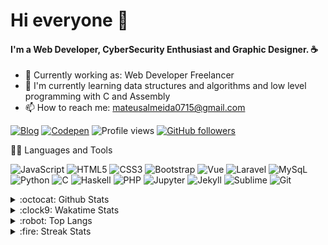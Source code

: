 # Hi everyone :wave:

#### I'm a Web Developer, CyberSecurity Enthusiast and Graphic Designer. :coffee:

- :briefcase: Currently working as: Web Developer Freelancer
- 🌱 I'm currently learning data structures and algorithms and low level programming with C and Assembly
- 📫 How to reach me: mateusalmeida0715@gmail.com 

[![Blog](https://img.shields.io/badge/Blog-imsouza.github.com-%23333)](https://imsouza.github.io/)
[![Codepen](https://aleen42.github.io/badges/src/codepen.svg)](https://codepen.io/imsouza)
![Profile views](https://gpvc.arturio.dev/imsouza)
[![GitHub followers](https://img.shields.io/github/followers/imsouza.svg?style=social&label=Follow&maxAge=2592000)](https://github.com/imsouza?tab=followers)

:man_technologist: Languages and Tools

![JavaScript](https://img.shields.io/badge/-JavaScript-black?style=flat-square&logo=javascript)
![HTML5](https://img.shields.io/badge/-HTML5-E34F26?style=flat-square&logo=html5&logoColor=white)
![CSS3](https://img.shields.io/badge/-CSS3-1572B6?style=flat-square&logo=css3)
![Bootstrap](https://img.shields.io/badge/-Bootstrap-563D7C?style=flat-square&logo=bootstrap)
![Vue](https://img.shields.io/badge/-Vue.js-3FB27F?style=flat-square&logo=Vue.js&logoColor=white)
![Laravel](https://img.shields.io/badge/-Laravel-E72611?style=flat-square&logo=Laravel&logoColor=white)
![MySqL](https://img.shields.io/badge/-MySqL-e3752c?style=flat-square&logo=MySqL&logoColor=white)<br>
![Python](https://img.shields.io/badge/-Python-3673A5?style=flat-square&logo=Python&logoColor=white)
![C](https://img.shields.io/badge/-PL-00427E?style=flat-square&logo=C%2B%2B&logoColor=white)
![Haskell](https://img.shields.io/badge/-Haskell-636363?style=flat-square&logo=Haskell&logoColor=white)
![PHP](https://img.shields.io/badge/-PHP-7377AD?style=flat-square&logo=PHP&logoColor=white)
![Jupyter](https://img.shields.io/badge/-Jupyter-F47727?style=flat-square&logo=Jupyter&logoColor=white)
![Jekyll](https://img.shields.io/badge/-Jekyll-C40000?style=flat-square&logo=Jekyll)
![Sublime](https://img.shields.io/badge/-Sublime-4D4D4E?style=flat-square&logo=Sublime-Text)
![Git](https://img.shields.io/badge/-Git-black?style=flat-square&logo=git)

<details>
  <summary>:octocat: Github Stats</summary>
  <img align="center" alt="Mateus Almeida's github stats" src="https://github-readme-stats.vercel.app/api?username=imsouza&count_private=true" />
</details>

<details>
  <summary>:clock9: Wakatime Stats</summary>
  <img align="center" alt="Mateus Almeida's wakatime stats" src="https://github-readme-stats.vercel.app/api/wakatime?username=imsouza" />
</details>

<details>
  <summary>:robot: Top Langs</summary>
  <img align="center" alt="Top Langs" src="https://github-readme-stats.vercel.app/api/top-langs/?username=imsouza&layout=compact&langs_count=10" />
</details>

<details>
  <summary>:fire: Streak Stats</summary>
  <img align="center" alt="GitHub Streak Stats" src="https://github-readme-streak-stats.herokuapp.com/?user=imsouza" />
</details>
